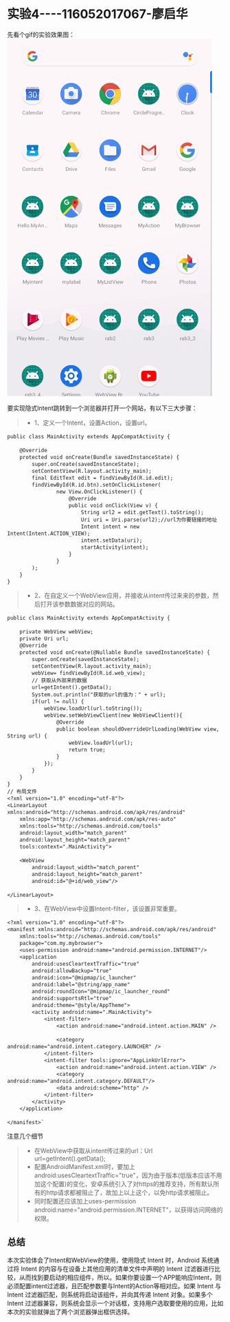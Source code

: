 # 实验4----116052017067-廖启华

先看个gif的实验效果图：
![Image](https://github.com/happy-running/andriodrab/blob/master/rab4/pic/r4.gif)

要实现隐式Intent跳转到一个浏览器并打开一个网站，有以下三大步骤：
>* 1、定义一个Intent，设置Action，设置url。
```
public class MainActivity extends AppCompatActivity {

    @Override
    protected void onCreate(Bundle savedInstanceState) {
        super.onCreate(savedInstanceState);
        setContentView(R.layout.activity_main);
        final EditText edit = findViewById(R.id.edit);
        findViewById(R.id.btn).setOnClickListener(
                new View.OnClickListener() {
                    @Override
                    public void onClick(View v) {
                        String url2 = edit.getText().toString();
                        Uri uri = Uri.parse(url2);//url为你要链接的地址
                        Intent intent = new Intent(Intent.ACTION_VIEW);
                        intent.setData(uri);
                        startActivity(intent);
                    }
                }
        );
    }
}
```

>* 2、在自定义一个WebView应用，并接收从intent传过来来的参数，然后打开该参数数据对应的网站。
```
public class MainActivity extends AppCompatActivity {
    
    private WebView webView;
    private Uri url;
    @Override
    protected void onCreate(@Nullable Bundle savedInstanceState) {
        super.onCreate(savedInstanceState);
        setContentView(R.layout.activity_main);
        webView= findViewById(R.id.web_view);
        // 获取从外部来的数据
        url=getIntent().getData();
        System.out.println("获取的url的值为：" + url);
        if(url != null) {
            webView.loadUrl(url.toString());
            webView.setWebViewClient(new WebViewClient(){
                @Override
                public boolean shouldOverrideUrlLoading(WebView view, String url) {
                    webView.loadUrl(url);
                    return true;
                }
            });
        }
    }
}
// 布局文件
<?xml version="1.0" encoding="utf-8"?>
<LinearLayout xmlns:android="http://schemas.android.com/apk/res/android"
    xmlns:app="http://schemas.android.com/apk/res-auto"
    xmlns:tools="http://schemas.android.com/tools"
    android:layout_width="match_parent"
    android:layout_height="match_parent"
    tools:context=".MainActivity">

    <WebView
        android:layout_width="match_parent"
        android:layout_height="match_parent"
        android:id="@+id/web_view"/>

</LinearLayout>
```
>* 3、在WebView中设置Intent-filter，该设置非常重要。
```
<?xml version="1.0" encoding="utf-8"?>
<manifest xmlns:android="http://schemas.android.com/apk/res/android"
    xmlns:tools="http://schemas.android.com/tools"
    package="com.my.mybrowser">
    <uses-permission android:name="android.permission.INTERNET"/>
    <application
        android:usesCleartextTraffic="true"
        android:allowBackup="true"
        android:icon="@mipmap/ic_launcher"
        android:label="@string/app_name"
        android:roundIcon="@mipmap/ic_launcher_round"
        android:supportsRtl="true"
        android:theme="@style/AppTheme">
        <activity android:name=".MainActivity">
            <intent-filter>
                <action android:name="android.intent.action.MAIN" />

                <category android:name="android.intent.category.LAUNCHER" />
            </intent-filter>
            <intent-filter tools:ignore="AppLinkUrlError">
                <action android:name="android.intent.action.VIEW" />
                <category android:name="android.intent.category.DEFAULT"/>
                <data android:scheme="http" />
            </intent-filter>
        </activity>
    </application>

</manifest>`
```

注意几个细节
>* 在WebView中获取从intent传过来的url：Url url=getIntent().getData();
>* 配置AndroidManifest.xml时，要加上android:usesCleartextTraffic="true"，因为由于版本(低版本应该不用加这个配置)的变化，安卓系统引入了对https的推荐支持，所有默认所有的http请求都被阻止了，故加上以上这个，以免http请求被阻止。
>* 同时配置还应该加上uses-permission android:name="android.permission.INTERNET"，以获得访问网络的权限。


## 总结
本次实验体会了Intent和WebView的使用，使用隐式 Intent 时，Android 系统通过将 Intent 的内容与在设备上其他应用的清单文件中声明的 Intent 过滤器进行比较，从而找到要启动的相应组件，所以。如果你要设置一个APP能响应Intent，则必须配置intent过滤器，且匹配参数要与Intent的Action等相对应。如果 Intent 与 Intent 过滤器匹配，则系统将启动该组件，并向其传递 Intent 对象。如果多个 Intent 过滤器兼容，则系统会显示一个对话框，支持用户选取要使用的应用，比如本次的实验就弹出了两个浏览器弹出框供选择。




